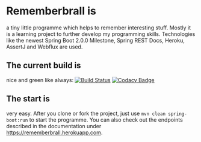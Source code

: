 # Rememberbrall is
a tiny little programme which helps to remember interesting stuff. Mostly it is a learning project to further develop my programming skills. Technologies like the newest Spring Boot 2.0.0 Milestone, Spring REST Docs, Heroku, AssertJ and Webflux are used.

## The current build is
nice and green like always: [![Build Status](https://travis-ci.org/evainga/rememberbrall.svg?branch=master)](https://travis-ci.org/evainga/rememberbrall) 
[![Codacy Badge](https://api.codacy.com/project/badge/Grade/fc67805f7aa24bbb8dd3488b505ec1d0)](https://www.codacy.com/app/evainga/rememberbrall?utm_source=github.com&amp;utm_medium=referral&amp;utm_content=evainga/rememberbrall&amp;utm_campaign=Badge_Grade)

## The start is
very easy. After you clone or fork the project, just use ```mvn clean spring-boot:run``` to start the programme. You can also check out the endpoints described in the documentation under https://rememberbrall.herokuapp.com.


